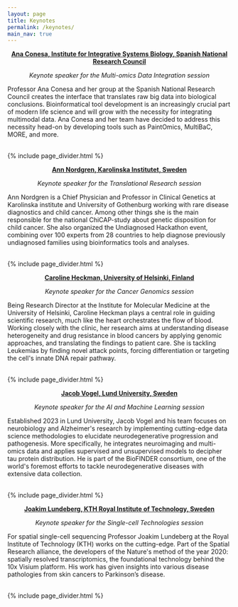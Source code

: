```yaml
---
layout: page
title: Keynotes
permalink: /keynotes/
main_nav: true
---
```


<!-- keynote: -->

<div class="speaker-info">
    <div class="speaker-text">
        <p><strong><center><a href="https://www.csic.es/en/node/168010" target="_blank"> Ana Conesa, Institute for Integrative Systems Biology, Spanish National Research Council</a></center></strong></p>
      <p><i><center>Keynote speaker for the Multi-omics Data Integration session</center></i></p>
        <p>Professor Ana Conesa and her group at the Spanish National Research Council creates the interface that translates raw big data into biological conclusions. Bioinformatical tool development is an increasingly crucial part of modern life science and will grow with the necessity for integrating multimodal data. Ana Conesa and her team have decided to address this necessity head-on by developing tools such as PaintOmics, MultiBaC, MORE, and more.</p>
    </div>
</div>

<br>
 {% include page_divider.html %}

 <!-- keynote: -->

<div class="speaker-info">
    <div class="speaker-text">
        <p><strong><center><a href="https://ki.se/en/people/ann-nordgren" target="_blank"> Ann Nordgren, Karolinska Institutet, Sweden</a></center></strong></p>
      <p><i><center>Keynote speaker for the Translational Research session</center></i></p>
        <p>Ann Nordgren is a Chief Physician and Professor in Clinical Genetics at Karolinska institute and University of Gothenburg working with rare disease diagnostics and child cancer. Among other things she is the main responsible for the national ChiCAP-study about genetic disposition for child cancer. She also organized the Undiagnosed Hackathon event, combining over 100 experts from 28 countries to help diagnose previously undiagnosed families using bioinformatics tools and analyses.</p>
    </div>
</div>

<br>
 {% include page_divider.html %}

 <!-- keynote: -->

<div class="speaker-info">
    <div class="speaker-text">
        <p><strong><center><a href="https://researchportal.helsinki.fi/fi/persons/caroline-heckman" target="_blank"> Caroline Heckman, University of Helsinki, Finland</a></center></strong></p>
      <p><i><center>Keynote speaker for the Cancer Genomics session</center></i></p>
        <p>Being Research Director at the Institute for Molecular Medicine at the University of Helsinki, Caroline Heckman plays a central role in guiding scientific research, much like the heart orchestrates the flow of blood. Working closely with the clinic, her research aims at understanding disease heterogeneity and drug resistance in blood cancers by applying genomic approaches, and translating the findings to patient care. She is tackling Leukemias by finding novel attack points, forcing differentiation or targeting the cell's innate DNA repair pathway.</p>
    </div>
</div>

<br>
 {% include page_divider.html %}

  <!-- keynote: -->

<div class="speaker-info">
    <div class="speaker-text">
        <p><strong><center><a href="https://portal.research.lu.se/en/persons/jacob-vogel/" target="_blank"> Jacob Vogel, Lund University, Sweden</a></center></strong></p>
      <p><i><center>Keynote speaker for the AI and Machine Learning session</center></i></p>
        <p>Established 2023 in Lund University, Jacob Vogel and his team focuses on  neurobiology and Alzheimer's research by implementing cutting-edge data science methodologies to elucidate neurodegenerative progression and pathogenesis. More specifically, he integrates neuroimaging and multi-omics data and applies supervised and unsupervised models to decipher tau protein distribution. He is part of the BioFINDER consortium, one of the world's foremost efforts to tackle neurodegenerative diseases with extensive data collection.</p>
    </div>
</div>

<br>
 {% include page_divider.html %}

  <!-- keynote: -->

<div class="speaker-info">
    <div class="speaker-text">
        <p><strong><center><a href="https://www.kth.se/profile/joalun/" target="_blank"> Joakim Lundeberg, KTH Royal Institute of Technology, Sweden</a></center></strong></p>
      <p><i><center>Keynote speaker for the Single-cell Technologies session</center></i></p>
        <p>For spatial single-cell sequencing Professor Joakim Lundeberg at the Royal Institute of Technology (KTH) works on the cutting-edge. Part of the Spatial Research alliance, the developers of the Nature's method of the year 2020: spatially resolved transcriptomics, the foundational technology behind the 10x Visium platform. His work has given insights into various disease pathologies from skin cancers to Parkinson’s disease.</p>
    </div>
</div>

<br>
 {% include page_divider.html %}
